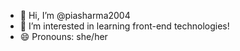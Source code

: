- 👋 Hi, I’m @piasharma2004
- 👀 I’m interested in learning front-end technologies!
- 😄 Pronouns: she/her

<!---
piasharma2004/piasharma2004 is a ✨ special ✨ repository because its `README.md` (this file) appears on your GitHub profile.
You can click the Preview link to take a look at your changes.
--->
